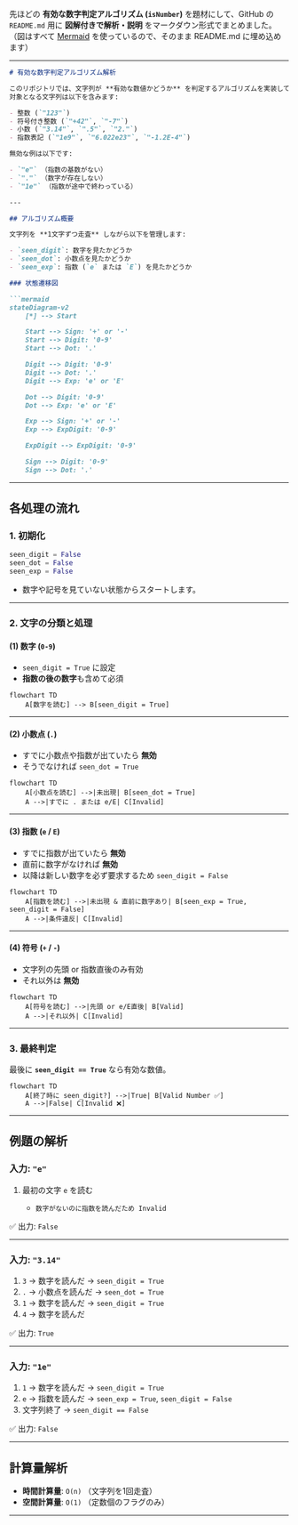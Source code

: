 <!-- markdownlint-disable MD041 -->
先ほどの **有効な数字判定アルゴリズム (`isNumber`)** を題材にして、GitHub の `README.md` 用に **図解付きで解析・説明** をマークダウン形式でまとめました。
（図はすべて [Mermaid](https://mermaid.js.org/) を使っているので、そのまま README.md に埋め込めます）

---

````markdown
# 有効な数字判定アルゴリズム解析

このリポジトリでは、文字列が **有効な数値かどうか** を判定するアルゴリズムを実装しています。  
対象となる文字列は以下を含みます:

- 整数 (`"123"`)
- 符号付き整数 (`"+42"`, `"-7"`)
- 小数 (`"3.14"`, `".5"`, `"2."`)
- 指数表記 (`"1e9"`, `"6.022e23"`, `"-1.2E-4"`)

無効な例は以下です:

- `"e"` （指数の基数がない）
- `"."` （数字が存在しない）
- `"1e"` （指数が途中で終わっている）

---

## アルゴリズム概要

文字列を **1文字ずつ走査** しながら以下を管理します:

- `seen_digit`: 数字を見たかどうか  
- `seen_dot`: 小数点を見たかどうか  
- `seen_exp`: 指数 (`e` または `E`) を見たかどうか  

### 状態遷移図

```mermaid
stateDiagram-v2
    [*] --> Start

    Start --> Sign: '+' or '-'
    Start --> Digit: '0-9'
    Start --> Dot: '.'

    Digit --> Digit: '0-9'
    Digit --> Dot: '.'
    Digit --> Exp: 'e' or 'E'

    Dot --> Digit: '0-9'
    Dot --> Exp: 'e' or 'E'

    Exp --> Sign: '+' or '-'
    Exp --> ExpDigit: '0-9'

    ExpDigit --> ExpDigit: '0-9'

    Sign --> Digit: '0-9'
    Sign --> Dot: '.'
````

---

## 各処理の流れ

### 1. 初期化

```python
seen_digit = False
seen_dot = False
seen_exp = False
```

* 数字や記号を見ていない状態からスタートします。

---

### 2. 文字の分類と処理

#### (1) 数字 (`0-9`)

* `seen_digit = True` に設定
* **指数の後の数字**も含めて必須

```mermaid
flowchart TD
    A[数字を読む] --> B[seen_digit = True]
```

---

#### (2) 小数点 (`.`)

* すでに小数点や指数が出ていたら **無効**
* そうでなければ `seen_dot = True`

```mermaid
flowchart TD
    A[小数点を読む] -->|未出現| B[seen_dot = True]
    A -->|すでに . または e/E| C[Invalid]
```

---

#### (3) 指数 (`e` / `E`)

* すでに指数が出ていたら **無効**
* 直前に数字がなければ **無効**
* 以降は新しい数字を必ず要求するため `seen_digit = False`

```mermaid
flowchart TD
    A[指数を読む] -->|未出現 & 直前に数字あり| B[seen_exp = True, seen_digit = False]
    A -->|条件違反| C[Invalid]
```

---

#### (4) 符号 (`+` / `-`)

* 文字列の先頭 or 指数直後のみ有効
* それ以外は **無効**

```mermaid
flowchart TD
    A[符号を読む] -->|先頭 or e/E直後| B[Valid]
    A -->|それ以外| C[Invalid]
```

---

### 3. 最終判定

最後に **`seen_digit == True`** なら有効な数値。

```mermaid
flowchart TD
    A[終了時に seen_digit?] -->|True| B[Valid Number ✅]
    A -->|False| C[Invalid ❌]
```

---

## 例題の解析

### 入力: `"e"`

1. 最初の文字 `e` を読む

   * `数字がないのに指数を読んだため Invalid`

✅ 出力: `False`

---

### 入力: `"3.14"`

1. `3` → 数字を読んだ → `seen_digit = True`
2. `.` → 小数点を読んだ → `seen_dot = True`
3. `1` → 数字を読んだ → `seen_digit = True`
4. `4` → 数字を読んだ

✅ 出力: `True`

---

### 入力: `"1e"`

1. `1` → 数字を読んだ → `seen_digit = True`
2. `e` → 指数を読んだ → `seen_exp = True`, `seen_digit = False`
3. 文字列終了 → `seen_digit == False`

✅ 出力: `False`

---

## 計算量解析

* **時間計算量**: `O(n)` （文字列を1回走査）
* **空間計算量**: `O(1)` （定数個のフラグのみ）

---
